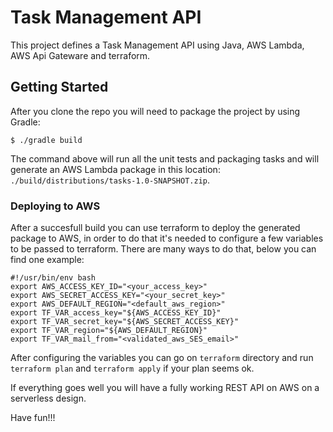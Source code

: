 # Task Management API
This project defines a Task Management API using Java, AWS Lambda, AWS Api Gateware and terraform.

## Getting Started
After you clone the repo you will need to package the project by using Gradle:

```Shell
$ ./gradle build
```

The command above will run all the unit tests and packaging tasks and will generate an AWS Lambda package in this location: `./build/distributions/tasks-1.0-SNAPSHOT.zip`.

### Deploying to AWS
After a succesfull build you can use terraform to deploy the generated package to AWS, in order to do that it's needed to configure a few variables to be passed to terraform. There are many ways to do that, below you can find one example:

```Shell
#!/usr/bin/env bash
export AWS_ACCESS_KEY_ID="<your_access_key>"
export AWS_SECRET_ACCESS_KEY="<your_secret_key>"
export AWS_DEFAULT_REGION="<default_aws_region>"
export TF_VAR_access_key="${AWS_ACCESS_KEY_ID}"
export TF_VAR_secret_key="${AWS_SECRET_ACCESS_KEY}"
export TF_VAR_region="${AWS_DEFAULT_REGION}"
export TF_VAR_mail_from="<validated_aws_SES_email>"
```

After configuring the variables you can go on `terraform` directory and run `terraform plan` and `terraform apply` if your plan seems ok.

If everything goes well you will have a fully working REST API on AWS on a serverless design.

Have fun!!!
